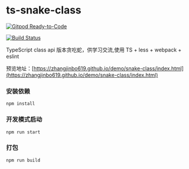 # ts-snake-class
 
[![Gitpod Ready-to-Code](https://img.shields.io/badge/Gitpod-Ready--to--Code-blue?logo=gitpod)](https://gitpod.io/#https://github.com/zhangjinbo619/ts-snake-class) 

[![Build Status](https://img.shields.io/endpoint.svg?url=https%3A%2F%2Factions-badge.atrox.dev%2Fzhangjinbo619%2Fts-snake-class%2Fbadge%3Fref%3Dmain&style=flat)](https://actions-badge.atrox.dev/zhangjinbo619/ts-snake-class/goto?ref=main)

TypeScript class api 版本贪吃蛇，供学习交流,使用 TS + less + webpack + eslint
 
 预览地址：[https://zhangjinbo619.github.io/demo/snake-class/index.html](https://zhangjinbo619.github.io/demo/snake-class/index.html)

 ### 安装依赖
 `npm install`
### 开发模式启动
`npm run start`

### 打包
`npm run build`